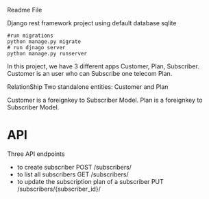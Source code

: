 Readme File

Django rest framework project using default database sqlite

```
#run migrations
python manage.py migrate
# run djnago server
python manage.py runserver
```

In this project, we have 3 different apps Customer, Plan, Subscriber.
Customer is an user who can Subscribe one telecom Plan.

RelationShip
Two standalone entities: Customer and Plan

Customer is a foreignkey to Subscriber Model.
Plan is a foreignkey to Subscriber Model.

# API
Three API endpoints 
- to create subscriber POST /subscribers/
- to list all subscribers GET /subscribers/
- to update the subscription plan of a subscriber PUT /subscribers/{subscriber_id}/